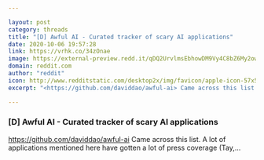 ```yaml
---

layout: post
category: threads
title: "[D] Awful AI - Curated tracker of scary AI applications"
date: 2020-10-06 19:57:28
link: https://vrhk.co/34zOnae
image: https://external-preview.redd.it/qDQ2UrvlmsEbhowDM9Vy4C8bZ6My2owtlDvmxmAfDZM.jpg?width=400&height=209.42408377&auto=webp&crop=400:209.42408377,smart&s=16cb3eaeb02692ecc97c5a35cbb21d9ad47836c9
domain: reddit.com
author: "reddit"
icon: http://www.redditstatic.com/desktop2x/img/favicon/apple-icon-57x57.png
excerpt: "<https://github.com/daviddao/awful-ai> Came across this list. A lot of applications mentioned here have gotten a lot of press coverage (Tay,..."

---
```


### [D] Awful AI - Curated tracker of scary AI applications

<https://github.com/daviddao/awful-ai> Came across this list. A lot of applications mentioned here have gotten a lot of press coverage (Tay,...